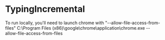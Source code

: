 # TypingIncremental


To run locally, you'll need to launch chrome with "--allow-file-access-from-files"
C:\Program Files (x86)\google\chrome\application\chrome.exe --allow-file-access-from-files
